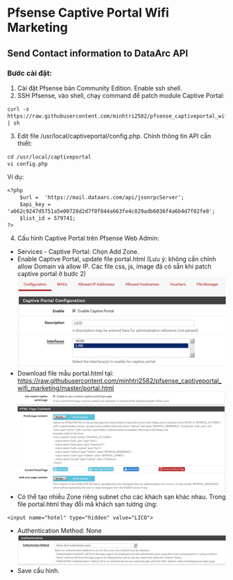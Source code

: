 # Pfsense Captive Portal Wifi Marketing

## Send Contact information to DataArc API

### Bước cài đặt:
1. Cài đặt Pfsense bản Community Edition. Enable ssh shell. 
2. SSH Pfsense, vào shell, chạy command để patch module Captive Portal:
```
curl -s https://raw.githubusercontent.com/minhtri2582/pfsense_captiveportal_wifi_marketing/master/install.sh | sh
```
3. Edit file /usr/local/captiveportal/config.php. Chỉnh thông tin API cần thiết:
```
cd /usr/local/captiveportal
vi config.php
```
Ví dụ:
```
<?php
    $url =  'https://mail.dataarc.com/api/jsonrpcServer';
    $api_key = 'a662c9247d5751a5e00728d2d7f0f844a663fe4c829adb6036f4a6b4d7f02fe0';
    $list_id = 579741;
?>
```
4. Cấu hình Captive Portal trên Pfsense Web Admin: 
- Services - Captive Portal: Chọn Add Zone.
- Enable Captive Portal, update file portal.html (Lưu ý: không cần chỉnh allow Domain và allow IP. Các file css, js, image đã có sẵn khi patch captive portal ở bước 2)
![alt text](https://raw.githubusercontent.com/minhtri2582/pfsense_captiveportal_wifi_marketing/master/1_enable_captive.png)
- Download file mẫu portal.html tại: https://raw.githubusercontent.com/minhtri2582/pfsense_captiveportal_wifi_marketing/master/portal.html
![alt text](https://raw.githubusercontent.com/minhtri2582/pfsense_captiveportal_wifi_marketing/master/2_Login_upload.png)
- Có thể tạo nhiều Zone riêng subnet cho các khách sạn khác nhau. Trong file portal.html thay đỗi mã khách sạn tương ứng:
```
<input name="hotel" type="hidden" value="LICO">
```
- Authentication Method: None
![alt text](https://raw.githubusercontent.com/minhtri2582/pfsense_captiveportal_wifi_marketing/master/3_Authentication_method.png)
- Save cấu hình.